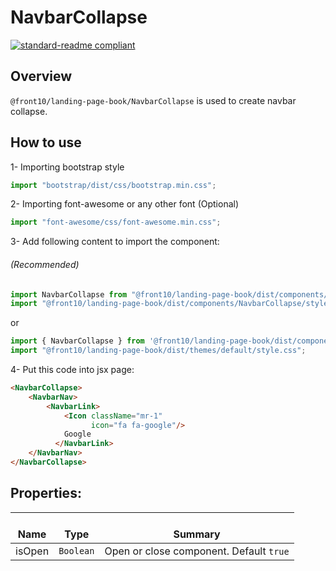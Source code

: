 # NavbarCollapse

[![standard-readme compliant](https://img.shields.io/badge/standard--readme-OK-green.svg?style=flat-square)](https://github.com/RichardLitt/standard-readme)

## Overview
`@front10/landing-page-book/NavbarCollapse` is used to create navbar collapse.

## How to use
1- Importing bootstrap style

```js
import "bootstrap/dist/css/bootstrap.min.css";
```

2- Importing font-awesome or any other font (Optional)

```js
import "font-awesome/css/font-awesome.min.css";
```

3- Add following content to import the component:

###### (Recommended)
```js
import NavbarCollapse from "@front10/landing-page-book/dist/components/NavbarCollapse";
import "@front10/landing-page-book/dist/components/NavbarCollapse/style.css";
```
or

```js
import { NavbarCollapse } from '@front10/landing-page-book/dist/components';
import "@front10/landing-page-book/dist/themes/default/style.css";
```

4- Put this code into jsx page:
```html
<NavbarCollapse>
    <NavbarNav>
        <NavbarLink>
            <Icon className="mr-1"
                  icon="fa fa-google"/>
            Google
          </NavbarLink>
    </NavbarNav>
</NavbarCollapse>
```

## Properties:

| </br>Name   | </br>Type | </br>Summary                                                                                 | 
| ------------| - | ------------------------------------------------------------------------------------------------------ |
| isOpen      | `Boolean` | Open or close component. Default `true` |
